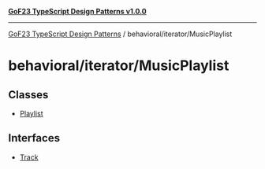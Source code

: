 [**GoF23 TypeScript Design Patterns v1.0.0**](../../../README.md)

***

[GoF23 TypeScript Design Patterns](../../../README.md) / behavioral/iterator/MusicPlaylist

# behavioral/iterator/MusicPlaylist

## Classes

- [Playlist](classes/Playlist.md)

## Interfaces

- [Track](interfaces/Track.md)
